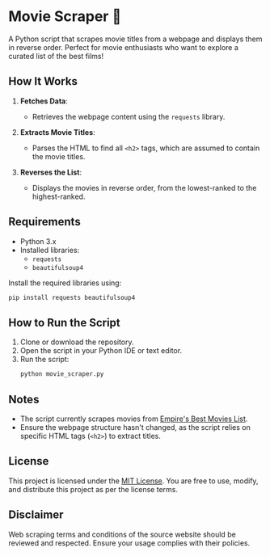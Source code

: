 # Movie Scraper 🎥

A Python script that scrapes movie titles from a webpage and displays them in reverse order. Perfect for movie enthusiasts who want to explore a curated list of the best films!

## How It Works

1. **Fetches Data**: 
   - Retrieves the webpage content using the `requests` library.

2. **Extracts Movie Titles**:
   - Parses the HTML to find all `<h2>` tags, which are assumed to contain the movie titles.

3. **Reverses the List**:
   - Displays the movies in reverse order, from the lowest-ranked to the highest-ranked.

## Requirements

- Python 3.x
- Installed libraries:
  - `requests`
  - `beautifulsoup4`

Install the required libraries using:
```bash
pip install requests beautifulsoup4
```

## How to Run the Script

1. Clone or download the repository.
2. Open the script in your Python IDE or text editor.
3. Run the script:
   ```bash
   python movie_scraper.py
   ```

## Notes

- The script currently scrapes movies from [Empire's Best Movies List](https://www.empireonline.com/movies/features/best-movies-2/).
- Ensure the webpage structure hasn't changed, as the script relies on specific HTML tags (`<h2>`) to extract titles.

## License

This project is licensed under the [MIT License](LICENSE). You are free to use, modify, and distribute this project as per the license terms.

## Disclaimer
Web scraping terms and conditions of the source website should be reviewed and respected. Ensure your usage complies with their policies.

